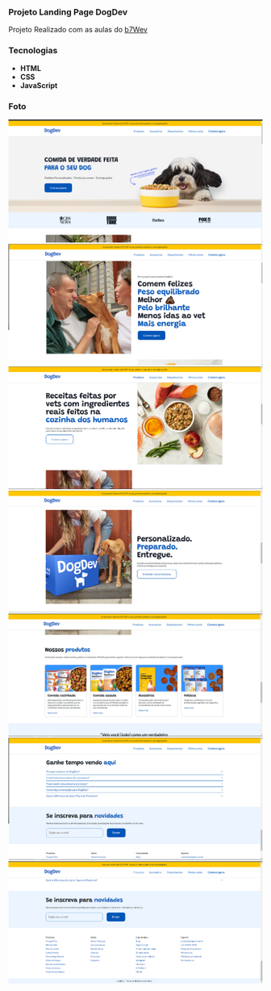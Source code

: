 ### Projeto Landing Page DogDev

Projeto Realizado com as aulas do [b7Wev](https://alunos.b7web.com.br/)

### Tecnologias

- **HTML**
- **CSS**
- **JavaScript**

### Foto

![Foto](assets/images/foto.png)
![Foto](assets/images/foto2.png)
![Foto](assets/images/foto3.png)
![Foto](assets/images/foto4.png)
![Foto](assets/images/foto5.png)
![Foto](assets/images/foto6.png)
![Foto](assets/images/foto7.png)
